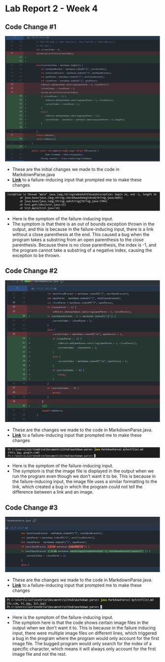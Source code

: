
# Lab Report 2 - Week 4

## Code Change #1

![Image](lab2pic1.PNG)
* These are the initial changes we made to the code in MarkdownParse.java
* **[Link](https://github.com/declaire/markdown-parse/blob/main/mytestfile.md)** to a failure-inducing input that prompted me to make these changes

![Image](lab2pic6.PNG)
* Here is the symptom of the failure-inducing input.
* The symptom is that there is an out of bounds exception thrown in the output, and this is because in the failure-inducing input, there is a link without a close parenthesis at the end. This caused a bug when the program takes a substring from an open parenthesis to the close parenthesis. Because there is no close parenthesis, the index is -1, and the program cannot take a substring of a negative index, causing the exception to be thrown.

## Code Change #2

![Image](lab2pic2.PNG)
* These are the changes we made to the code in MarkdownParse.java.
* **[Link](https://github.com/declaire/markdown-parse/blob/main/mytestfile3.md)** to a failure-inducing input that prompted me to make these changes

![Image](lab2pic3.PNG)
* Here is the symptom of the failure-inducing input.
* The symptom is that the image file is displayed in the output when we run the program even though we don't want it to be. This is because in the failure-inducing input, the image file uses a similar formatting to the link, which created a bug in which the program could not tell the difference between a link and an image.


## Code Change #3
![Image](lab2pic4.PNG)
* These are the changes we made to the code in MarkdownParse.java.
* **[Link](https://github.com/declaire/markdown-parse/blob/main/mytestfile2.md)** to a failure-inducing input that prompted me to make these changes

![Image](lab2pic5.PNG)
* Here is the symptom of the failure-inducing input.
* The symptom here is that the code shows certain image files in the output when we don't want it to. This is because in the failure inducing input, there were multiple image files on different lines, which triggered a bug in the program where the program would only account for the first image file. The bugged program would only search for the index of a specific character, which means it will always only account for the first image file and not the rest.
